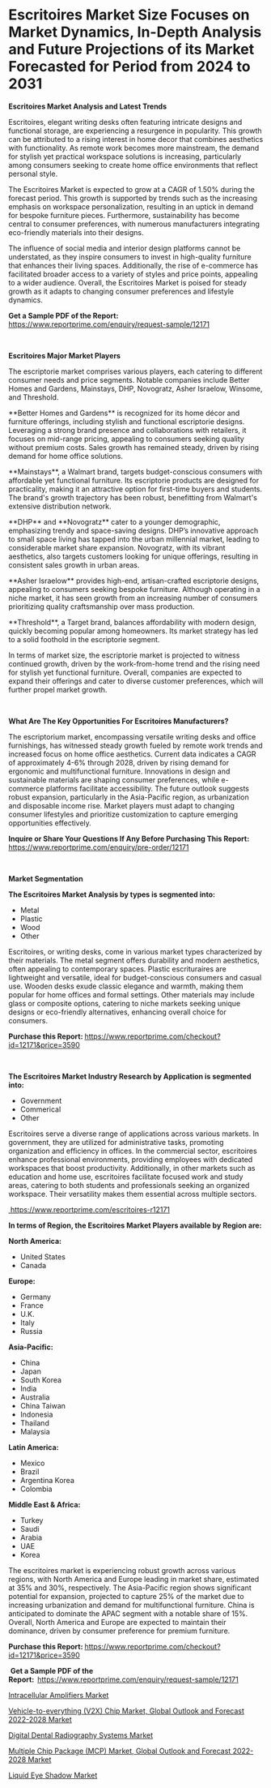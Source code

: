 <p><h1>Escritoires Market Size Focuses on Market Dynamics, In-Depth Analysis and Future Projections of its Market Forecasted for Period from 2024 to 2031</h1></p><p><strong>Escritoires Market Analysis and Latest Trends</strong></p>
<p><p>Escritoires, elegant writing desks often featuring intricate designs and functional storage, are experiencing a resurgence in popularity. This growth can be attributed to a rising interest in home decor that combines aesthetics with functionality. As remote work becomes more mainstream, the demand for stylish yet practical workspace solutions is increasing, particularly among consumers seeking to create home office environments that reflect personal style.</p><p>The Escritoires Market is expected to grow at a CAGR of 1.50% during the forecast period. This growth is supported by trends such as the increasing emphasis on workspace personalization, resulting in an uptick in demand for bespoke furniture pieces. Furthermore, sustainability has become central to consumer preferences, with numerous manufacturers integrating eco-friendly materials into their designs.</p><p>The influence of social media and interior design platforms cannot be understated, as they inspire consumers to invest in high-quality furniture that enhances their living spaces. Additionally, the rise of e-commerce has facilitated broader access to a variety of styles and price points, appealing to a wider audience. Overall, the Escritoires Market is poised for steady growth as it adapts to changing consumer preferences and lifestyle dynamics.</p></p>
<p><strong>Get a Sample PDF of the Report:&nbsp;</strong> <a href="https://www.reportprime.com/enquiry/request-sample/12171">https://www.reportprime.com/enquiry/request-sample/12171</a></p>
<p>&nbsp;</p>
<p><strong>Escritoires Major Market Players</strong></p>
<p><p>The escriptorie market comprises various players, each catering to different consumer needs and price segments. Notable companies include Better Homes and Gardens, Mainstays, DHP, Novogratz, Asher Israelow, Winsome, and Threshold.</p><p>**Better Homes and Gardens** is recognized for its home décor and furniture offerings, including stylish and functional escriptorie designs. Leveraging a strong brand presence and collaborations with retailers, it focuses on mid-range pricing, appealing to consumers seeking quality without premium costs. Sales growth has remained steady, driven by rising demand for home office solutions.</p><p>**Mainstays**, a Walmart brand, targets budget-conscious consumers with affordable yet functional furniture. Its escriptorie products are designed for practicality, making it an attractive option for first-time buyers and students. The brand's growth trajectory has been robust, benefitting from Walmart's extensive distribution network.</p><p>**DHP** and **Novogratz** cater to a younger demographic, emphasizing trendy and space-saving designs. DHP’s innovative approach to small space living has tapped into the urban millennial market, leading to considerable market share expansion. Novogratz, with its vibrant aesthetics, also targets customers looking for unique offerings, resulting in consistent sales growth in urban areas.</p><p>**Asher Israelow** provides high-end, artisan-crafted escriptorie designs, appealing to consumers seeking bespoke furniture. Although operating in a niche market, it has seen growth from an increasing number of consumers prioritizing quality craftsmanship over mass production.</p><p>**Threshold**, a Target brand, balances affordability with modern design, quickly becoming popular among homeowners. Its market strategy has led to a solid foothold in the escriptorie segment.</p><p>In terms of market size, the escriptorie market is projected to witness continued growth, driven by the work-from-home trend and the rising need for stylish yet functional furniture. Overall, companies are expected to expand their offerings and cater to diverse customer preferences, which will further propel market growth.</p></p>
<p>&nbsp;</p>
<p><strong>What Are The Key Opportunities For Escritoires Manufacturers?</strong></p>
<p><p>The escriptorium market, encompassing versatile writing desks and office furnishings, has witnessed steady growth fueled by remote work trends and increased focus on home office aesthetics. Current data indicates a CAGR of approximately 4-6% through 2028, driven by rising demand for ergonomic and multifunctional furniture. Innovations in design and sustainable materials are shaping consumer preferences, while e-commerce platforms facilitate accessibility. The future outlook suggests robust expansion, particularly in the Asia-Pacific region, as urbanization and disposable income rise. Market players must adapt to changing consumer lifestyles and prioritize customization to capture emerging opportunities effectively.</p></p>
<p><strong>Inquire or Share Your Questions If Any Before Purchasing This Report:</strong> <a href="https://www.reportprime.com/enquiry/pre-order/12171">https://www.reportprime.com/enquiry/pre-order/12171</a></p>
<p>&nbsp;</p>
<p><strong>Market Segmentation</strong></p>
<p><strong>The Escritoires Market Analysis by types is segmented into:</strong></p>
<p><ul><li>Metal</li><li>Plastic</li><li>Wood</li><li>Other</li></ul></p>
<p><p>Escritoires, or writing desks, come in various market types characterized by their materials. The metal segment offers durability and modern aesthetics, often appealing to contemporary spaces. Plastic escrituraires are lightweight and versatile, ideal for budget-conscious consumers and casual use. Wooden desks exude classic elegance and warmth, making them popular for home offices and formal settings. Other materials may include glass or composite options, catering to niche markets seeking unique designs or eco-friendly alternatives, enhancing overall choice for consumers.</p></p>
<p><strong>Purchase this Report:&nbsp;</strong><a href="https://www.reportprime.com/checkout?id=12171&price=3590">https://www.reportprime.com/checkout?id=12171&price=3590</a></p>
<p>&nbsp;</p>
<p><strong>The Escritoires Market Industry Research by Application is segmented into:</strong></p>
<p><ul><li>Government</li><li>Commerical</li><li>Other</li></ul></p>
<p><p>Escritoires serve a diverse range of applications across various markets. In government, they are utilized for administrative tasks, promoting organization and efficiency in offices. In the commercial sector, escritoires enhance professional environments, providing employees with dedicated workspaces that boost productivity. Additionally, in other markets such as education and home use, escritoires facilitate focused work and study areas, catering to both students and professionals seeking an organized workspace. Their versatility makes them essential across multiple sectors.</p></p>
<p><a href="https://www.reportprime.com/escritoires-r12171">&nbsp;https://www.reportprime.com/escritoires-r12171</a></p>
<p><strong>In terms of Region, the Escritoires Market Players available by Region are:</strong></p>
<p>
    <p> <strong> North America: </strong>
        <ul>
            <li>United States</li>
            <li>Canada</li>
        </ul>
        </p> 
    <p> <strong> Europe: </strong>
        <ul>
            <li>Germany</li>
            <li>France</li>
            <li>U.K.</li>
            <li>Italy</li>
            <li>Russia</li>
        </ul>
        </p> 
    <p> <strong> Asia-Pacific: </strong>
        <ul>
            <li>China</li>
            <li>Japan</li>
            <li>South Korea</li>
            <li>India</li>
            <li>Australia</li>
            <li>China Taiwan</li>
            <li>Indonesia</li>
            <li>Thailand</li>
            <li>Malaysia</li>
        </ul>
        </p> 
    <p> <strong> Latin America: </strong>
        <ul>
            <li>Mexico</li>
            <li>Brazil</li>
            <li>Argentina Korea</li>
            <li>Colombia</li>
        </ul>
        </p> 
    <p> <strong> Middle East & Africa: </strong>
        <ul>
            <li>Turkey</li>
            <li>Saudi</li>
            <li>Arabia</li>
            <li>UAE</li>
            <li>Korea</li>
        </ul>
    </p>
    </p>
<p><p>The escritoires market is experiencing robust growth across various regions, with North America and Europe leading in market share, estimated at 35% and 30%, respectively. The Asia-Pacific region shows significant potential for expansion, projected to capture 25% of the market due to increasing urbanization and demand for multifunctional furniture. China is anticipated to dominate the APAC segment with a notable share of 15%. Overall, North America and Europe are expected to maintain their dominance, driven by consumer preference for premium furniture.</p></p>
<p><strong>Purchase this Report: </strong><a href="https://www.reportprime.com/checkout?id=12171&price=3590">https://www.reportprime.com/checkout?id=12171&price=3590</a></p>
<p>&nbsp;<strong>Get a Sample PDF of the Report:&nbsp;&nbsp;</strong><a href="https://www.reportprime.com/enquiry/request-sample/12171">https://www.reportprime.com/enquiry/request-sample/12171</a></p>
<p><strong></strong></p>
<p><p><a href="https://issuu.com/reportprime-2/docs/intracellular-amplifiers-market-siz_76e84cdffbbc20">Intracellular Amplifiers Market</a></p><p><a href="https://www.linkedin.com/pulse/global-vehicle-to-everything-v2x-chip-market-outlook-forecast-znwde?trackingId=sXXxLBWZS9iCLOaGDpsRsQ%3D%3D">Vehicle-to-everything (V2X) Chip Market, Global Outlook and Forecast 2022-2028 Market</a></p><p><a href="https://issuu.com/reportprime-2/docs/digital-dental-radiography-systems-_d036db9ef2b613">Digital Dental Radiography Systems Market</a></p><p><a href="https://www.linkedin.com/pulse/future-trends-global-multiple-chip-package-mcp-market-glhve?trackingId=FFNPUb34R8KBEdSXszJgjw%3D%3D">Multiple Chip Package (MCP) Market, Global Outlook and Forecast 2022-2028 Market</a></p><p><a href="https://medium.com/@tyhd5df/liquid-eye-shadow-market-growth-outlook-from-2024-to-2031-and-it-is-projecting-at-13-cagr-with-c0de6e796ecc">Liquid Eye Shadow Market</a></p></p>